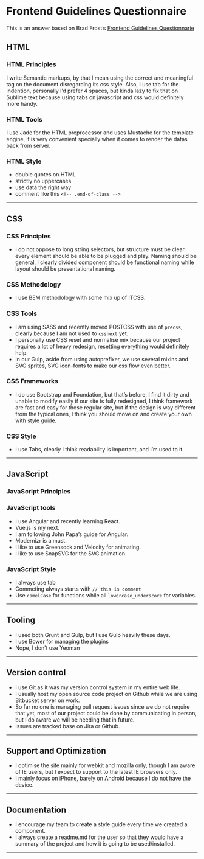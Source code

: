 # Frontend Guidelines Questionnaire
This is an answer based on Brad Frost’s [Frontend Guidelines Questionnarie](https://github.com/bradfrost/frontend-guidelines-questionnaire)

## HTML
### HTML Principles
I write Semantic markups, by that I mean using the correct and meaningful tag on the document disregarding its css style. Also, I use tab for the indention, personally I’d prefer 4 spaces, but kinda lazy to fix that on Sublime text because using tabs on javascript and css would definitely more handy.

### HTML Tools
I use Jade for the HTML preprocessor and uses Mustache for the template engine, it is very convenient specially when it comes to render the datas back from server.

### HTML Style
 - double quotes on HTML
- strictly no uppercases
- use data the right way
- comment like this `<!-- .end-of-class -->` 

---------------

## CSS 

### CSS Principles
- I do not oppose to long string selectors, but structure must be clear. every element should be able to be plugged and play. Naming should be general, I clearly divided component should be functional naming while layout should be presentational naming. 

### CSS Methodology
- I use BEM methodology with some mix up of ITCSS.

### CSS Tools
- I am using SASS and recently moved POSTCSS with use of `precss`, clearly because I am not used to `cssnext` yet.
- I personally use CSS reset and normalise mix because our project requires a lot of heavy redesign, resetting everything would definitely help.
- In our Gulp, aside from using autoprefixer, we use several mixins and SVG sprites, SVG icon-fonts to make our css flow even better.

### CSS Frameworks
- I do use Bootstrap and Foundation, but that’s before, I find it dirty and unable to modify easily if our site is fully redesigned, I think framework are fast and easy for those regular site, but if the design is way different from the typical ones, I think you should move on and create your own with style guide.

### CSS Style
- I use Tabs, clearly I think readability is important, and I’m used to it. 

---------------

## JavaScript

### JavaScript Principles


### JavaScript tools
- I use Angular and recently learning React.
- Vue.js is my next.
- I am following John Papa’s guide for Angular.
- Modernizr is a must.
- I like to use Greensock and Velocity for animating.
- I like to use SnapSVG for the SVG animation.

### JavaScript Style 
- I always use tab
- Commeting always starts with `// this is comment` 
- Use `camelCase` for functions while all `lowercase_underscore` for variables.

---------------

## Tooling
- I used both Grunt and Gulp, but I use Gulp heavily these days.
- I use Bower for managing the plugins
- Nope, I don’t use Yeoman

---------------

## Version control
- I use Git as it was my version control system in my entire web life.
- I usually host my open source code project on Github while we are using Bitbucket server on work.
- So far no one is managing pull request issues since we do not require that yet, most of our project could be done by communicating in person, but I do aware we will be needing that in future.
- Issues are tracked base on Jira or Github.

-----------

## Support and Optimization
- I optimise the site mainly for webkit and mozilla only, though I am aware of IE users, but I expect to support to the latest IE browsers only. 
- I mainly focus on iPhone, barely on Android because I do not have the device.

-----------

## Documentation
- I encourage my team to create a style guide every time we created a component.
- I always create a readme.md for the user so that they would have a summary of the project and how it is going to be used/installed.

-----------